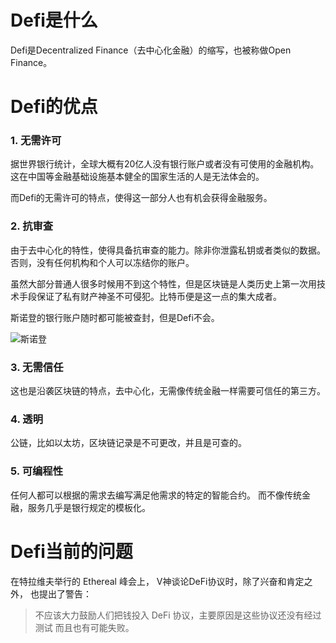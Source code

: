 # Defi是什么

Defi是Decentralized Finance（去中心化金融）的缩写，也被称做Open Finance。

# Defi的优点

### 1. 无需许可

据世界银行统计，全球大概有20亿人没有银行账户或者没有可使用的金融机构。
这在中国等金融基础设施基本健全的国家生活的人是无法体会的。

而Defi的无需许可的特点，使得这一部分人也有机会获得金融服务。

### 2. 抗审查

由于去中心化的特性，使得具备抗审查的能力。除非你泄露私钥或者类似的数据。否则，没有任何机构和个人可以冻结你的账户。

虽然大部分普通人很多时候用不到这个特性，但是区块链是人类历史上第一次用技术手段保证了私有财产神圣不可侵犯。比特币便是这一点的集大成者。

斯诺登的银行账户随时都可能被查封，但是Defi不会。

![斯诺登](https://raw.githubusercontent.com/gdkr100/Writing_Public/master/pictures/Edward-Snowden.jpg)

### 3. 无需信任

这也是沿袭区块链的特点，去中心化，无需像传统金融一样需要可信任的第三方。

### 4. 透明

公链，比如以太坊，区块链记录是不可更改，并且是可查的。

### 5. 可编程性

任何人都可以根据的需求去编写满足他需求的特定的智能合约。
而不像传统金融，服务几乎是银行规定的模板化。

# Defi当前的问题

在特拉维夫举行的 Ethereal 峰会上， V神谈论DeFi协议时，除了兴奋和肯定之外，
也提出了警告：

> 不应该大力鼓励人们把钱投入 DeFi 协议，主要原因是这些协议还没有经过测试 而且也有可能失败。

